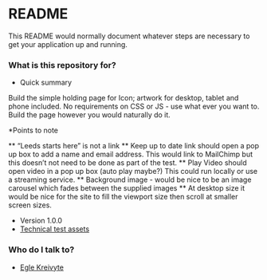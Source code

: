 # README #

This README would normally document whatever steps are necessary to get your application up and running.

### What is this repository for? ###

* Quick summary

Build the simple holding page for Icon; artwork for desktop, tablet and phone included. No requirements on CSS or JS - use what ever you want to. Build the page however you would naturally do it.

*Points to note

** “Leeds starts here” is not a link
** Keep up to date link should open a pop up box to add a name and email address. This would link to MailChimp but this doesn’t not need to be done as part of the test.
** Play Video should open video in a pop up box (auto play maybe?) This could run locally or use a streaming service. 
** Background image - would be nice to be an image carousel which fades between the supplied images
** At desktop size it would be nice for the site to fill the viewport size then scroll at smaller screen sizes.

* Version 1.0.0
* [Technical test assets](https://www.dropbox.com/sh/05c0x0rxbf6nvd1/AAC8goFNPg8wUPu3yVxpSq7ia?dl=0)


### Who do I talk to? ###

* [Egle Kreivyte](eglytep@gmail.com)